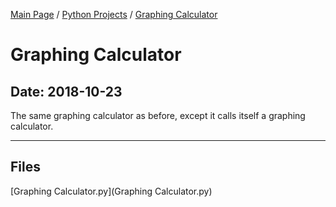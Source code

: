 [Main Page](/) / [Python Projects](/python) / [Graphing Calculator](/python/2018-10-23_Graphing_Calculator)

# Graphing Calculator

## Date: 2018-10-23

The same graphing calculator as before, except it calls itself a graphing calculator.

-----

## Files

[Graphing Calculator.py](Graphing Calculator.py)